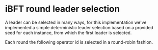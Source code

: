 # iBFT round leader selection

A leader can be selected in many ways, for this implementation we've implemented a simple deterministic leader selection based on a provided seed for each instance, from which the first leader is selected.

Each round the following operator id is selected in a round-robin fashion.